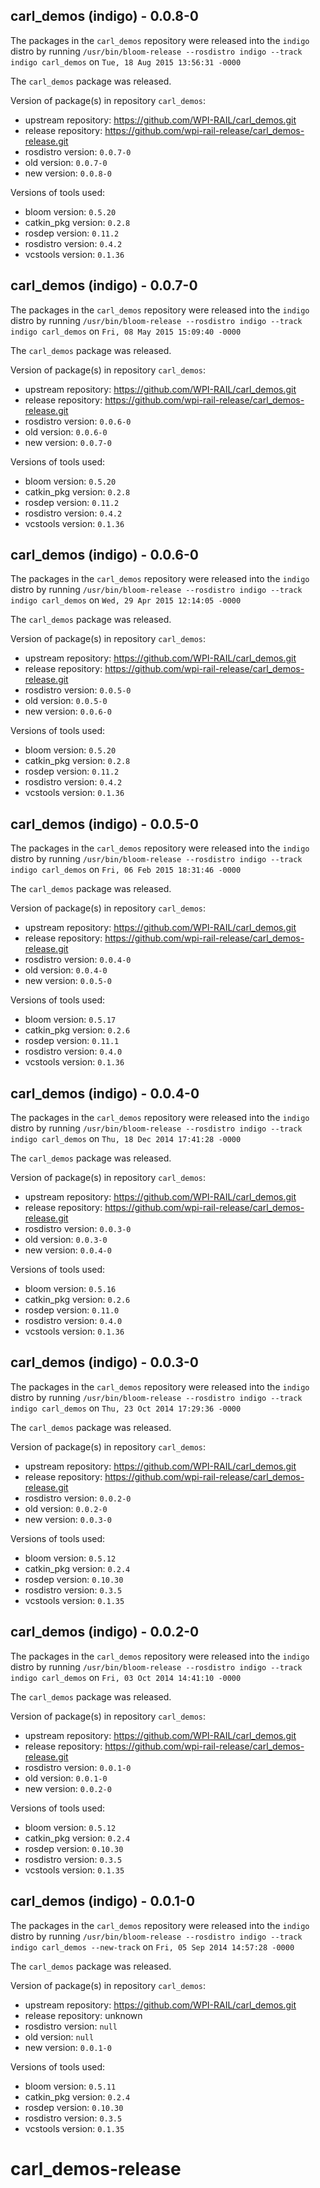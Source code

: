 ## carl_demos (indigo) - 0.0.8-0

The packages in the `carl_demos` repository were released into the `indigo` distro by running `/usr/bin/bloom-release --rosdistro indigo --track indigo carl_demos` on `Tue, 18 Aug 2015 13:56:31 -0000`

The `carl_demos` package was released.

Version of package(s) in repository `carl_demos`:
- upstream repository: https://github.com/WPI-RAIL/carl_demos.git
- release repository: https://github.com/wpi-rail-release/carl_demos-release.git
- rosdistro version: `0.0.7-0`
- old version: `0.0.7-0`
- new version: `0.0.8-0`

Versions of tools used:
- bloom version: `0.5.20`
- catkin_pkg version: `0.2.8`
- rosdep version: `0.11.2`
- rosdistro version: `0.4.2`
- vcstools version: `0.1.36`


## carl_demos (indigo) - 0.0.7-0

The packages in the `carl_demos` repository were released into the `indigo` distro by running `/usr/bin/bloom-release --rosdistro indigo --track indigo carl_demos` on `Fri, 08 May 2015 15:09:40 -0000`

The `carl_demos` package was released.

Version of package(s) in repository `carl_demos`:
- upstream repository: https://github.com/WPI-RAIL/carl_demos.git
- release repository: https://github.com/wpi-rail-release/carl_demos-release.git
- rosdistro version: `0.0.6-0`
- old version: `0.0.6-0`
- new version: `0.0.7-0`

Versions of tools used:
- bloom version: `0.5.20`
- catkin_pkg version: `0.2.8`
- rosdep version: `0.11.2`
- rosdistro version: `0.4.2`
- vcstools version: `0.1.36`


## carl_demos (indigo) - 0.0.6-0

The packages in the `carl_demos` repository were released into the `indigo` distro by running `/usr/bin/bloom-release --rosdistro indigo --track indigo carl_demos` on `Wed, 29 Apr 2015 12:14:05 -0000`

The `carl_demos` package was released.

Version of package(s) in repository `carl_demos`:
- upstream repository: https://github.com/WPI-RAIL/carl_demos.git
- release repository: https://github.com/wpi-rail-release/carl_demos-release.git
- rosdistro version: `0.0.5-0`
- old version: `0.0.5-0`
- new version: `0.0.6-0`

Versions of tools used:
- bloom version: `0.5.20`
- catkin_pkg version: `0.2.8`
- rosdep version: `0.11.2`
- rosdistro version: `0.4.2`
- vcstools version: `0.1.36`


## carl_demos (indigo) - 0.0.5-0

The packages in the `carl_demos` repository were released into the `indigo` distro by running `/usr/bin/bloom-release --rosdistro indigo --track indigo carl_demos` on `Fri, 06 Feb 2015 18:31:46 -0000`

The `carl_demos` package was released.

Version of package(s) in repository `carl_demos`:
- upstream repository: https://github.com/WPI-RAIL/carl_demos.git
- release repository: https://github.com/wpi-rail-release/carl_demos-release.git
- rosdistro version: `0.0.4-0`
- old version: `0.0.4-0`
- new version: `0.0.5-0`

Versions of tools used:
- bloom version: `0.5.17`
- catkin_pkg version: `0.2.6`
- rosdep version: `0.11.1`
- rosdistro version: `0.4.0`
- vcstools version: `0.1.36`


## carl_demos (indigo) - 0.0.4-0

The packages in the `carl_demos` repository were released into the `indigo` distro by running `/usr/bin/bloom-release --rosdistro indigo --track indigo carl_demos` on `Thu, 18 Dec 2014 17:41:28 -0000`

The `carl_demos` package was released.

Version of package(s) in repository `carl_demos`:
- upstream repository: https://github.com/WPI-RAIL/carl_demos.git
- release repository: https://github.com/wpi-rail-release/carl_demos-release.git
- rosdistro version: `0.0.3-0`
- old version: `0.0.3-0`
- new version: `0.0.4-0`

Versions of tools used:
- bloom version: `0.5.16`
- catkin_pkg version: `0.2.6`
- rosdep version: `0.11.0`
- rosdistro version: `0.4.0`
- vcstools version: `0.1.36`


## carl_demos (indigo) - 0.0.3-0

The packages in the `carl_demos` repository were released into the `indigo` distro by running `/usr/bin/bloom-release --rosdistro indigo --track indigo carl_demos` on `Thu, 23 Oct 2014 17:29:36 -0000`

The `carl_demos` package was released.

Version of package(s) in repository `carl_demos`:
- upstream repository: https://github.com/WPI-RAIL/carl_demos.git
- release repository: https://github.com/wpi-rail-release/carl_demos-release.git
- rosdistro version: `0.0.2-0`
- old version: `0.0.2-0`
- new version: `0.0.3-0`

Versions of tools used:
- bloom version: `0.5.12`
- catkin_pkg version: `0.2.4`
- rosdep version: `0.10.30`
- rosdistro version: `0.3.5`
- vcstools version: `0.1.35`


## carl_demos (indigo) - 0.0.2-0

The packages in the `carl_demos` repository were released into the `indigo` distro by running `/usr/bin/bloom-release --rosdistro indigo --track indigo carl_demos` on `Fri, 03 Oct 2014 14:41:10 -0000`

The `carl_demos` package was released.

Version of package(s) in repository `carl_demos`:
- upstream repository: https://github.com/WPI-RAIL/carl_demos.git
- release repository: https://github.com/wpi-rail-release/carl_demos-release.git
- rosdistro version: `0.0.1-0`
- old version: `0.0.1-0`
- new version: `0.0.2-0`

Versions of tools used:
- bloom version: `0.5.12`
- catkin_pkg version: `0.2.4`
- rosdep version: `0.10.30`
- rosdistro version: `0.3.5`
- vcstools version: `0.1.35`


## carl_demos (indigo) - 0.0.1-0

The packages in the `carl_demos` repository were released into the `indigo` distro by running `/usr/bin/bloom-release --rosdistro indigo --track indigo carl_demos --new-track` on `Fri, 05 Sep 2014 14:57:28 -0000`

The `carl_demos` package was released.

Version of package(s) in repository `carl_demos`:
- upstream repository: https://github.com/WPI-RAIL/carl_demos.git
- release repository: unknown
- rosdistro version: `null`
- old version: `null`
- new version: `0.0.1-0`

Versions of tools used:
- bloom version: `0.5.11`
- catkin_pkg version: `0.2.4`
- rosdep version: `0.10.30`
- rosdistro version: `0.3.5`
- vcstools version: `0.1.35`


carl_demos-release
==================
